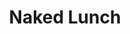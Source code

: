 ---
title: "Naked Lunch"

year: 1990

director: "David Cronenberg"

summary: "A terrible conspiracy... by giant bugs!?"

comment: "Up for something different?"

video: "https://media.giphy.com/media/v1.Y2lkPTc5MGI3NjExM2hmYXZjNHQyOGJtc3d5OWM1OTAxcWtheWxnaTAzcG43a283Y281aiZlcD12MV9pbnRlcm5hbF9naWZfYnlfaWQmY3Q9Zw/qnpbUajXO5YBuYyx1s/giphy.mp4"

image: "https://media.giphy.com/media/qnpbUajXO5YBuYyx1s/giphy.gif"

imdb: "https://www.imdb.com/title/tt0102511/"

quotes:
---